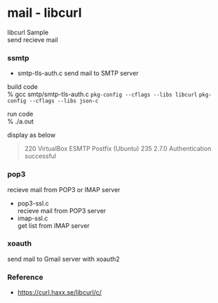 mail - libcurl
===============

libcurl Sample <br/>
send recieve mail <br/>


### ssmtp
- smtp-tls-auth.c 
 send mail to SMTP server <br/>

build code <br/>
% gcc smtp/smtp-tls-auth.c `pkg-config --cflags --libs libcurl`  `pkg-config --cflags --libs json-c` <br/>  

run code <br/>
% ./a.out

display as below <br/>
> 220 VirtualBox ESMTP Postfix (Ubuntu) 
> 235 2.7.0 Authentication successful 


### pop3
recieve mail from POP3 or IMAP server <br/>
- pop3-ssl.c <br/>
recieve mail from POP3 server  <br/>
- imap-ssl.c <br/>
get list from IMAP server  <br/>

### xoauth
send mail to Gmail server with xoauth2 <br/>


### Reference <br/>
- https://curl.haxx.se/libcurl/c/

